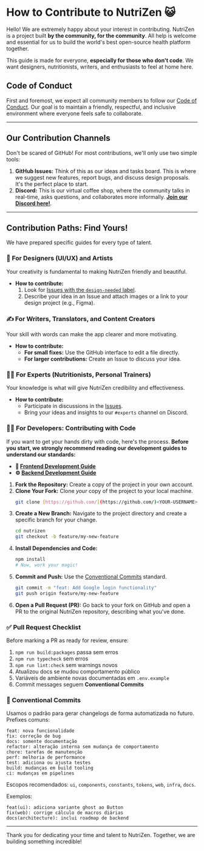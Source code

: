 # How to Contribute to NutriZen 😺

Hello! We are extremely happy about your interest in contributing. NutriZen is a project built **by the community, for the community**. All help is welcome and essential for us to build the world's best open-source health platform together.

This guide is made for everyone, **especially for those who don't code**. We want designers, nutritionists, writers, and enthusiasts to feel at home here.

## Code of Conduct

First and foremost, we expect all community members to follow our [Code of Conduct](CODE_OF_CONDUCT.md). Our goal is to maintain a friendly, respectful, and inclusive environment where everyone feels safe to collaborate.

---

## Our Contribution Channels

Don't be scared of GitHub! For most contributions, we'll only use two simple tools:

1.  **GitHub Issues:** Think of this as our ideas and tasks board. This is where we suggest new features, report bugs, and discuss design proposals. It's the perfect place to start.
2.  **Discord:** This is our virtual coffee shop, where the community talks in real-time, asks questions, and collaborates more informally. **[Join our Discord here!](https://discord.gg/fHB8xHYBvX)**.

---

## Contribution Paths: Find Yours!

We have prepared specific guides for every type of talent.

### 🎨 For Designers (UI/UX) and Artists

Your creativity is fundamental to making NutriZen friendly and beautiful.

- **How to contribute:**
  1.  Look for [Issues with the `design-needed` label](https://github.com/Coffee-System/nutrizen/labels/design-needed).
  2.  Describe your idea in an Issue and attach images or a link to your design project (e.g., Figma).

### ✍️ For Writers, Translators, and Content Creators

Your skill with words can make the app clearer and more motivating.

- **How to contribute:**
  - **For small fixes:** Use the GitHub interface to edit a file directly.
  - **For larger contributions:** Create an Issue to discuss your idea.

### 👩‍⚕️ For Experts (Nutritionists, Personal Trainers)

Your knowledge is what will give NutriZen credibility and effectiveness.

- **How to contribute:**
  - Participate in discussions in the [Issues](https://github.com/Coffee-System/nutrizen/issues).
  - Bring your ideas and insights to our `#experts` channel on Discord.

### 🧑‍💻 For Developers: Contributing with Code

If you want to get your hands dirty with code, here's the process. **Before you start, we strongly recommend reading our development guides to understand our standards:**

- **📖 [Frontend Development Guide](/docs/FRONTEND_GUIDE.md)**
- **⚙️ [Backend Development Guide](/docs/BACKEND_GUIDE.md)**

1.  **Fork the Repository:** Create a copy of the project in your own account.
2.  **Clone Your Fork:** Clone _your_ copy of the project to your local machine.
    ```bash
    git clone [https://github.com/](https://github.com/)<YOUR-USERNAME>/nutrizen.git
    ```
3.  **Create a New Branch:** Navigate to the project directory and create a specific branch for your change.
    ```bash
    cd nutrizen
    git checkout -b feature/my-new-feature
    ```
4.  **Install Dependencies and Code:**
    ```bash
    npm install
    # Now, work your magic!
    ```
5.  **Commit and Push:** Use the [Conventional Commits](https://www.conventionalcommits.org/en/v1.0.0/) standard.
    ```bash
    git commit -m "feat: Add Google login functionality"
    git push origin feature/my-new-feature
    ```
6.  **Open a Pull Request (PR):** Go back to your fork on GitHub and open a PR to the original NutriZen repository, describing what you've done.

### ✅ Pull Request Checklist

Before marking a PR as ready for review, ensure:

1. `npm run build:packages` passa sem erros
2. `npm run typecheck` sem erros
3. `npm run lint:check` sem warnings novos
4. Atualizou docs se mudou comportamento público
5. Variáveis de ambiente novas documentadas em `.env.example`
6. Commit messages seguem **Conventional Commits**

### 🧾 Conventional Commits

Usamos o padrão para gerar changelogs de forma automatizada no futuro.
Prefixes comuns:

```
feat: nova funcionalidade
fix: correção de bug
docs: somente documentação
refactor: alteração interna sem mudança de comportamento
chore: tarefas de manutenção
perf: melhoria de performance
test: adiciona ou ajusta testes
build: mudanças em build tooling
ci: mudanças em pipelines
```

Escopos recomendados:
`ui`, `components`, `constants`, `tokens`, `web`, `infra`, `docs`.

Exemplos:

```
feat(ui): adiciona variante ghost ao Button
fix(web): corrige cálculo de macros diárias
docs(architecture): inclui roadmap de backend
```

---

Thank you for dedicating your time and talent to NutriZen. Together, we are building something incredible!
